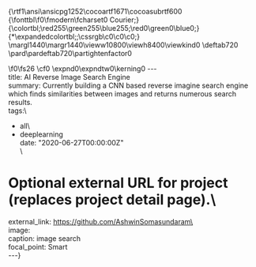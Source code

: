 {\rtf1\ansi\ansicpg1252\cocoartf1671\cocoasubrtf600
{\fonttbl\f0\fmodern\fcharset0 Courier;}
{\colortbl;\red255\green255\blue255;\red0\green0\blue0;}
{\*\expandedcolortbl;;\cssrgb\c0\c0\c0;}
\margl1440\margr1440\vieww10800\viewh8400\viewkind0
\deftab720
\pard\pardeftab720\partightenfactor0

\f0\fs26 \cf0 \expnd0\expndtw0\kerning0
---\
title: AI Reverse Image Search Engine\
summary: Currently building a CNN based reverse imagine search engine which finds similarities between images and returns numerous search results.\
tags:\
- all\
- deeplearning\
date: "2020-06-27T00:00:00Z"\
\
# Optional external URL for project (replaces project detail page).\
external_link: https://github.com/AshwinSomasundaram\
\
image:\
  caption: image search\
  focal_point: Smart\
---}
